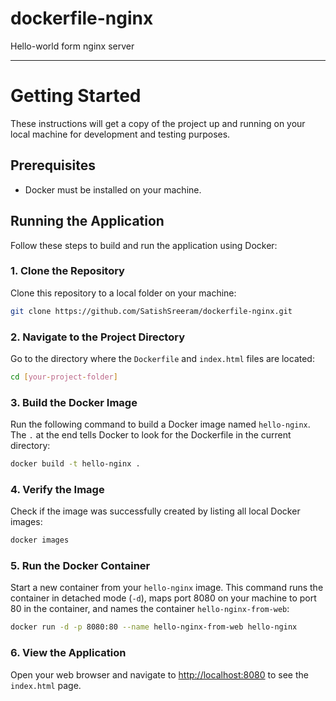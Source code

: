 # dockerfile-nginx
Hello-world form nginx server


---
# Getting Started

These instructions will get a copy of the project up and running on your local machine for development and testing purposes.

## Prerequisites
- Docker must be installed on your machine.

## Running the Application
Follow these steps to build and run the application using Docker:

### 1. Clone the Repository
Clone this repository to a local folder on your machine:

```bash
git clone https://github.com/SatishSreeram/dockerfile-nginx.git
```

### 2. Navigate to the Project Directory
Go to the directory where the `Dockerfile` and `index.html` files are located:

```bash
cd [your-project-folder]
```

### 3. Build the Docker Image
Run the following command to build a Docker image named `hello-nginx`. The `.` at the end tells Docker to look for the Dockerfile in the current directory:

```bash
docker build -t hello-nginx .
```

### 4. Verify the Image
Check if the image was successfully created by listing all local Docker images:

```bash
docker images
```

### 5. Run the Docker Container
Start a new container from your `hello-nginx` image. This command runs the container in detached mode (`-d`), maps port 8080 on your machine to port 80 in the container, and names the container `hello-nginx-from-web`:

```bash
docker run -d -p 8080:80 --name hello-nginx-from-web hello-nginx
```

### 6. View the Application
Open your web browser and navigate to [http://localhost:8080](http://localhost:8080) to see the `index.html` page.

